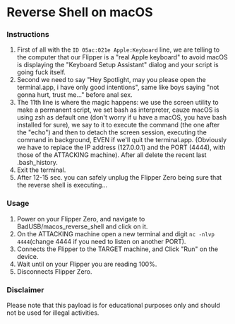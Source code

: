 # Reverse Shell on macOS   

### Instructions
1. First of all with the `ID 05ac:021e Apple:Keyboard` line, we are telling to the computer that our Flipper is a "real Apple keyboard" to avoid macOS is displaying the "Keyboard Setup Assistant" dialog and your script is going fuck itself. 
2. Second we need to say "Hey Spotlight, may you please open the terminal.app, i have only good intentions", same like boys saying "not gonna hurt, trust me..." before anal sex.
3. The 11th line is where the magic happens: we use the screen utility to make a permanent script, we set bash as interpreter, cauze macOS is using zsh as default one (don't worry if u have a macOS, you have bash installed for sure), we say to it to execute the command (the one after the "echo") and then to  detach the screen session, executing the command in background, EVEN if we'll quit the terminal.app. (Obviously we have to replace the IP address (127.0.0.1) and the PORT (4444), with those of the ATTACKING machine). After all delete the recent last .bash_history.
4. Exit the terminal.
5. After 12-15 sec. you can safely unplug the Flipper Zero being sure that the reverse shell is executing...
 

### Usage
1. Power on your Flipper Zero, and navigate to BadUSB/macos_reverse_shell and click on it.
2. On the ATTACKING machine open a new terminal and digit `nc -nlvp 4444`(change 4444 if you need to listen on another PORT).
3. Connects the Flipper to the TARGET machine, and Click "Run" on the device.
4. Wait until on your Flipper you are reading 100%.
5. Disconnects Flipper Zero.


### Disclaimer
Please note that this payload is for educational purposes only and should not be used for illegal activities.